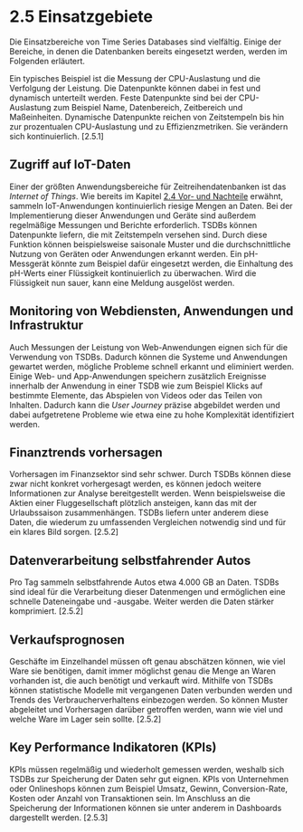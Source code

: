 # 2.5 Einsatzgebiete

Die Einsatzbereiche von Time Series Databases sind vielfältig. Einige der Bereiche, in denen die Datenbanken bereits eingesetzt werden, werden im Folgenden erläutert.
 
Ein typisches Beispiel ist die Messung der CPU-Auslastung und die Verfolgung der Leistung. Die Datenpunkte können dabei in fest und dynamisch unterteilt werden. Feste Datenpunkte sind bei der CPU-Auslastung zum Beispiel Name, Datenbereich, Zeitbereich und Maßeinheiten. Dynamische Datenpunkte reichen von Zeitstempeln bis hin zur prozentualen CPU-Auslastung und zu Effizienzmetriken. Sie verändern sich kontinuierlich. [2.5.1]
 
## Zugriff auf IoT-Daten
Einer der größten Anwendungsbereiche für Zeitreihendatenbanken ist das *Internet of Things*.  Wie bereits im Kapitel [2.4 Vor- und Nachteile](2.4%20Vor-%20und%20Nachteile.md) erwähnt, sammeln IoT-Anwendungen kontinuierlich riesige Mengen an Daten. Bei der Implementierung dieser Anwendungen und Geräte sind außerdem regelmäßige Messungen und Berichte erforderlich. TSDBs können Datenpunkte liefern, die mit Zeitstempeln versehen sind. Durch diese Funktion können beispielsweise saisonale Muster und die durchschnittliche Nutzung von Geräten oder Anwendungen erkannt werden. Ein pH-Messgerät könnte zum Beispiel dafür eingesetzt werden, die Einhaltung des pH-Werts einer Flüssigkeit kontinuierlich zu überwachen. Wird die Flüssigkeit nun sauer, kann eine Meldung ausgelöst werden.
 
## Monitoring von Webdiensten, Anwendungen und Infrastruktur
Auch Messungen der Leistung von Web-Anwendungen eignen sich für die Verwendung von TSDBs. Dadurch können die Systeme und Anwendungen gewartet werden, mögliche Probleme schnell erkannt und eliminiert werden. Einige Web- und App-Anwendungen speichern zusätzlich Ereignisse innerhalb der Anwendung in einer TSDB wie zum Beispiel Klicks auf bestimmte Elemente, das Abspielen von Videos oder das Teilen von Inhalten. Dadurch kann die *User Journey* präzise abgebildet werden und dabei aufgetretene Probleme wie etwa eine zu hohe Komplexität identifiziert werden.
 
## Finanztrends vorhersagen
Vorhersagen im Finanzsektor sind sehr schwer. Durch TSDBs können diese zwar nicht konkret vorhergesagt werden, es können jedoch weitere Informationen zur Analyse bereitgestellt werden. Wenn beispielsweise die Aktien einer Fluggesellschaft plötzlich ansteigen, kann das mit der Urlaubssaison zusammenhängen. TSDBs liefern unter anderem diese Daten, die wiederum zu umfassenden Vergleichen notwendig sind und für ein klares Bild sorgen. [2.5.2]
 
## Datenverarbeitung selbstfahrender Autos
Pro Tag sammeln selbstfahrende Autos etwa 4.000 GB an Daten. TSDBs sind ideal für die Verarbeitung dieser Datenmengen und ermöglichen eine schnelle Dateneingabe und -ausgabe. Weiter werden die Daten stärker komprimiert. [2.5.2]
 
## Verkaufsprognosen
Geschäfte im Einzelhandel müssen oft genau abschätzen können, wie viel Ware sie benötigen, damit immer möglichst genau die Menge an Waren vorhanden ist, die auch benötigt und verkauft wird. Mithilfe von TSDBs können statistische Modelle mit vergangenen Daten verbunden werden und Trends des Verbraucherverhaltens einbezogen werden. So können Muster abgeleitet und Vorhersagen darüber getroffen werden, wann wie viel und welche Ware im Lager sein sollte. [2.5.2]
 
## Key Performance Indikatoren (KPIs)
KPIs müssen regelmäßig und wiederholt gemessen werden, weshalb sich TSDBs zur Speicherung der Daten sehr gut eignen. KPIs von Unternehmen oder Onlineshops können zum Beispiel Umsatz, Gewinn, Conversion-Rate, Kosten oder Anzahl von Transaktionen sein. Im Anschluss an die Speicherung der Informationen können sie unter anderem in Dashboards dargestellt werden. [2.5.3]
